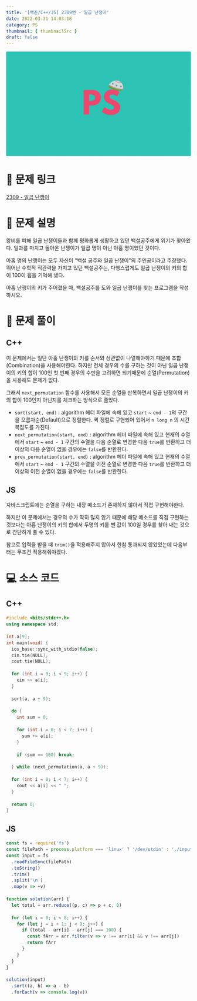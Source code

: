 ```yaml
---
title: '[백준/C++/JS] 2309번 - 일곱 난쟁이'
date: 2022-03-31 14:03:18
category: PS
thumbnail: { thumbnailSrc }
draft: false
---
```


![](./images/thumbNail.gif)

# 🔗 문제 링크

[2309 - 일곱 난쟁이](https://www.acmicpc.net/problem/2309)

# 📝 문제 설명

왕비를 피해 일곱 난쟁이들과 함께 평화롭게 생활하고 있던 백설공주에게 위기가 찾아왔다. 일과를 마치고 돌아온 난쟁이가 일곱 명이 아닌 아홉 명이었던 것이다.

아홉 명의 난쟁이는 모두 자신이 "백설 공주와 일곱 난쟁이"의 주인공이라고 주장했다. 뛰어난 수학적 직관력을 가지고 있던 백설공주는, 다행스럽게도 일곱 난쟁이의 키의 합이 100이 됨을 기억해 냈다.

아홉 난쟁이의 키가 주어졌을 때, 백설공주를 도와 일곱 난쟁이를 찾는 프로그램을 작성하시오.

# 🔑 문제 풀이

## C++

이 문제에서는 일단 아홉 난쟁이의 키를 순서와 상관없이 나열해야하기 때문에 조합(Combination)을 사용해야한다. 하지만 전체 경우의 수를 구하는 것이 아닌 일곱 난쟁이의 키의 합이 100인 첫 번째 경우의 수만을 고려하면 되기때문에 순열(Permutation)을 사용해도 문제가 없다.

그래서 `next_permutation` 함수를 사용해서 모든 순열을 반복하면서 일곱 난쟁이의 키의 합이 100인지 아닌지를 체크하는 방식으로 풀었다.

- `sort(start, end)` : algorithm 헤더 파일에 속해 있고 `start` ~ `end - 1`의 구간을 오름차순(Default)으로 정렬한다. 퀵 정렬로 구현되어 있어서 `n long n` 의 시간복잡도를 가진다.
- `next_permutation(start, end)` : algorithm 헤더 파일에 속해 있고 현재의 수열에서 `start` ~ `end - 1` 구간의 수열을 다음 순열로 변경한 다음 `true`를 반환하고 더이상의 다음 순열이 없을 경우에는 `false`를 반환한다.
- `prev_permutation(start, end)` : algorithm 헤더 파일에 속해 있고 현재의 수열에서 `start` ~ `end - 1` 구간의 수열을 이전 순열로 변경한 다음 `true`를 반환하고 더이상의 이전 순열이 없을 경우에는 `false`를 반환한다.

## JS

자바스크립트에는 순열을 구하는 내장 메소드가 존재하지 않아서 직접 구현해야한다.

하지만 이 문제에서는 경우의 수가 딱히 많지 않기 때문에 해당 메소드를 직접 구현하는 것보다는 아홉 난쟁이의 키의 합에서 두명의 키를 뺀 값이 100일 경우를 찾아 내는 것으로 간단하게 풀 수 있다.

참고로 입력을 받을 때 `trim()`을 적용해주지 않아서 한참 통과되지 않았었는데 다음부터는 무조건 적용해줘야겠다.

# 💻 소스 코드

## C++

```cpp
#include <bits/stdc++.h>
using namespace std;

int a[9];
int main(void) {
  ios_base::sync_with_stdio(false);
  cin.tie(NULL);
  cout.tie(NULL);

  for (int i = 0; i < 9; i++) {
    cin >> a[i];
  }

  sort(a, a + 9);

  do {
    int sum = 0;

    for (int i = 0; i < 7; i++) {
      sum += a[i];
    }

    if (sum == 100) break;

  } while (next_permutation(a, a + 9));

  for (int i = 0; i < 7; i++) {
    cout << a[i] << " ";
  }

  return 0;
}
```

## JS

```jsx
const fs = require('fs')
const filePath = process.platform === 'linux' ? '/dev/stdin' : './input.txt'
const input = fs
  .readFileSync(filePath)
  .toString()
  .trim()
  .split('\n')
  .map(v => +v)

function solution(arr) {
  let total = arr.reduce((p, c) => p + c, 0)

  for (let i = 0; i < 8; i++) {
    for (let j = i + 1; j < 9; j++) {
      if (total - arr[i] - arr[j] === 100) {
        const fArr = arr.filter(v => v !== arr[i] && v !== arr[j])
        return fArr
      }
    }
  }
}

solution(input)
  .sort((a, b) => a - b)
  .forEach(v => console.log(v))
```

<br>
